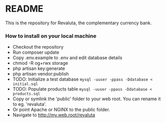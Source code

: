 # README #

This is the repository for Revaluta, the complementary currency bank.

### How to install on your local machine ###

* Checkout the repository
* Run composer update
* Copy .env.example to .env and edit database details
* chmod -R og+rwx storage
* php artisan key:generate
* php artisan vendor:publish
* TODO: Initialize a test database `mysql -uuser -ppass -Ddatabase < initial.sql`
* TODO: Populate products table `mysql -uuser -ppass -Ddatabase < products.sql`
* Copy or symlink the 'public' folder to your web root. You can rename it to eg. 'revaluta'.
* Or point Apache or NGINX to the public folder.
* Navigate to http://my.web.root/revaluta

